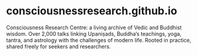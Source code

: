 # consciousnessresearch.github.io
Consciousness Research Centre: a living archive of Vedic and Buddhist wisdom. Over 2,000 talks linking Upaniṣads, Buddha’s teachings, yoga, tantra, and astrology with the challenges of modern life. Rooted in practice, shared freely for seekers and researchers.
